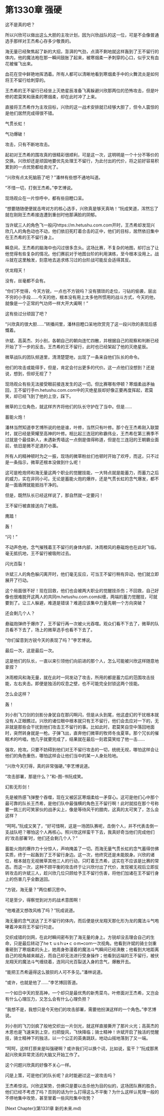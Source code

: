 # 第1330章 强硬

这不是真的吧？

所以兴欣可以做出这么大胆的主攻计划，因为兴欣战队的这一位，可是不会像普通选手那样对王杰希心存多少敬畏的。

海无量已经聚焦起了新的大招，澎湃的气劲，点滴不剩地就这样轰到了王不留行的体内，他的魔法袍在那一瞬间鼓胀了起来，被寒烟柔一矛刺穿的心口，似乎又有血花被催飞出来。

血花在空中鲜艳地挥洒着。所有人都可以清晰地看到寒烟柔手中的火舞流炎是如何将王不留行给刺穿的。

王杰希的王不留行已经坐上灭绝星辰准备飞离躲避兴欣那两位的恐怖攻击，但是叶修的君莫笑和唐柔的寒烟柔，却在此时冲了上来。

直接将王杰希作为主攻目标，兴欣的这一战术安排就已经够大胆了，但令人震惊的是他们居然完成得很不错。

气贯长虹！

气功爆破！

攻击，只有不断地攻击。

起初对王杰希的围攻真的很精彩很顺利，可是这一次，这明明是一个十分不等价的交换。兴欣却还是顽固地要优先处理王不留行，为此付出的代价，将之前好容易积累到的一点优势都给卖光了。

“兴欣有点太死脑筋了吧？”潘林有些想不通地叫道。

“不惜一切，打倒王杰希。”李艺博说。

现场观众在一片惊呼中，都有些目瞪口呆。

“想要随随便便就击垮对方的核心选手，兴欣真是够天真呐！”阮成笑道，浑然忘了就在刚刚王杰希接连遭到重创时他那满脸的阴郁。

当许斌三人的角色飞一般闪https://m.hetushu.com.com开时，王杰希却发现兴欣几人的角色动也不动，他们依旧死盯着合击的正中，他们的目标，居然依旧集中在王杰希的王不留行身上。

瞬息间，王杰希的脑海中也闪过很多念头。这场比赛，不复杂的地图，却打出了让他觉得有些复杂的情况。他们赛前对于地图台阶的利用演练，至今根本没用上。战斗就在这里触发，刻意地去追求练习过的台阶战可能反会适得其反。

伏龙翔天！

没有，丝毫都不会有。

“你们不觉得，今天方锐，一点也不方锐吗？没有猥琐的走位，刁钻的偷袭，层出不穷的小手段……今天的他，根本没有用上太多他所惯用的战斗方式，今天的他，就像是一个正常的气功师一样大开大阖啊！”

这有些过分顽固了吧？

“兴欣真的很大胆……”转播间里，潘林目瞪口呆地欣赏完了这一段兴欣的表现后感慨着。

许斌、高英杰、刘小别，各朝自己的朝向连忙四散，并根据自己的观察和判断已经开始了下一步的反击。王杰希的王不留行，此时也已经架起了他的灭绝星辰。

微草战队的团队频道里，清清楚楚地，出现了一条来自他们队长的命令。

他们的攻击或能得手，但是，肯定会付出更多的代价。这一点他们没想到？还是说，想到，但却无视了？

现场观众有些无法接受眼前接连发生的这一切。但比赛哪有停顿？寒烟柔战矛抽回，王不留行手m.hetushu.com.com中的灭绝星辰却好像正要再度挥起，君莫笑，却已经飞到了他的上空，踩下。

微草的三位角色，就这样齐齐将他们的队长守护在了当中。但是……

蓄能火炮！

潘林当然知道李艺博所说的他是谁，叶修，当然只有叶修。那个在王杰希刚入联盟时，就已经是荣耀至高神的叶修。相比起三连冠的称霸伟业，王杰希在第三赛季不过就是个最佳新人，未遇新秀墙这一点倒是值得称道，但是在三连冠的王朝霸业面前，依旧是微不足道的小事。

所有人的精神顿时为之一振，现场的微草粉丝们也顿时开始了欢呼，而这，只不过是一条指示，微草还根本没做到什么呢！

这可是枪炮师和海无量这两个职业的觉醒技能，一大特点就是能蓄力，而蓄力之后的威力，实在非同小可。无论是蓄能火炮的爆炸，还是气贯长虹的念气爆发，都不是一面盾牌就能抵挡干净的。

但是，既然队长已经这样说了，那自然就一定要闪！

王不留行被直接送向了地面。

鹰踏！

轰！

“闪！”

不动声色地，念气摧残着王不留行的身体内部，沐雨橙风的悬磁炮也在此时飞临，毫无抵抗地，王不留行被吸附过去。

闪光百裂！

许斌三人的角色躲闪离开时，他们毫无反应，可当王不留行稍有异动，他们就立即展开了行动。

这个局面很不好！现在回救，他们也会被两大职业的觉醒技杀伤；不回救，自己好像也很难脱开这两人的共同m.hetushu.com.com纠缠，两端的蓄力觉醒技，可就要到了。让三人躲避，难道是错误？难道应该集中力量先朝一个方向突破？

还会剩几个人？

悬磁炮弹终于爆炸了，王不留行再一次被火光吞噬。观众们看不下去了，微草的队员看不下去了，场上的微草选手也看不下去了。

“你们留意到方锐今天的表现了吗？”李艺博说。

最后一次，这是最后一次。

这是他们的队长，一直以来引领他们向前进的那个人，怎么可能被兴欣这样随意地拿捏？

沐雨橙风和海无量，就在此时一同发动了攻击，所用的都是蓄力后的范围攻击技能，左右夹击。即便是独活的叹息之壁，也不可能完全封锁这两个技能。

怎么会这样？

轰！

刘小别飞刀剑的剑影分身犹自在那闪啊闪，但是从头到尾，他这虚幻的干扰根本就没有人正眼瞧过。兴欣的诸位眼中根本就只有王不留行，他们会去应对一下的，无非就是那些会干扰到他们攻击王不留行的事。比如此时，君莫笑自空中落回地面时，突然转身就是一枪。子弹飞出，直奔他们微草的牧师冬虫夏草。那个冗长的催眠术的吟唱，他几乎就要完成了，结果就在最后一刻君莫笑给了他一击……

强攻，抢攻。只要不妨碍到他们对王不留行攻击的一切，统统无视，哪怕这样会让他们的角色重伤，哪怕这样会让他们当中的某一人身处险地。

“兴欣今天打得，真的非常强硬。”李艺博说道。

“攻击部署，那是什么？”和-图-书阮成笑。

幻影无形剑！

先是被热感飞弹整个吞噬，现在又被区区寒烟柔给一矛穿心。这可是他们心中那个最可靠的队长王杰希，是他们队中最强横的角色王不留行啊！此时就挂在那个号称要一挑三的可笑家伙的战矛尖上，像是等待风干的腊肉，这真的太可笑了，怎么会这样？

“呵呵。”阮成又笑了，“好可惜啊，这是一场团队赛呢，击倒个人，并不代表击倒一支战队吧？哪怕这个人再核心。照兴欣这样蛮干下去，我真好奇当他们完成他们的‘攻击部署’时，他们还会剩几个人？”

蓄能火炮的爆炸力十分惊人，声响掩盖了一切。而海无量气贯长虹的念气蓄得仿佛实质，终于一起轰到了王不留行身边。这一次，他终究还是未能脱身。兴欣的诸位，根本就在无视微草其他三人的行动，只盯着王杰希，这实在不应该是比赛的常态。而这一次，这种不顾平衡的攻击终于让兴欣付出了代价，发现被无视后立即反转攻击的许斌三人，趁兴欣几位只顾给予王不留行伤害，将他们加诸在王不留行身上的伤害几乎全数送回。

“方锐，海无量？”两位都沉思中。

可是至少，得察觉到对方的战术意图啊！

“他难道又想改风格了吗？”阮成说道。

海无量的念气送达了王不留行的体内，而后便是伏龙翔天那化形为龙的魔法斗气咆哮着冲来将王不留行叼走。

交织成错的剑网，在此时瞬间密布到了海无量的身上。方锐却没去理会自己的生命，只是最后转动了heｔｕsｈu•ｃｏm•coｍ一次视角。他看到许斌的骑士剑重重砸到了寒烟柔的头上，她周身弥漫着的魔法斗气瞬间已经涣散；他看到大地距离自己的视角越来越近，而自己却无法进行受身操作；他看到远端的王不留行，被伏龙翔天的魔法斗气缠绕着，连同闪光百裂送入身的念气，爆散开去。

“能把王杰希逼得这么狼狈的人可不多见。”潘林说道。

“或许，也就是他了……”李艺博回答道。

一个如日中天的至高神，一个却只是最优秀的新秀菜鸟，叶修面对王杰希，又岂会有什么心理压力，又怎么会有什么心理负担？

“我想不是，我想只是今天他们的攻击部署，需要他扮演这样的一个角色。”李艺博说。

刘小别的飞刀剑疯了般地交织出一片剑光，就这样直接撕开了那片火光；高英杰的木恩也是飞速来到上空，扫把旋风，飞快降临；骑士精神！许斌开启了独活的觉醒技，骑士精神下的独活，以一个公正的英勇跳跃，地动山摇地落到了又一端。

“呵呵，这样打原来是叫强硬啊？或许我们可以换个词，比如说，蛮干？”阮成那黑起兴欣来异常灵活的大脑又开始工作了。

这个问题兴欣真的好像不关心一样。

闪是上策，可是他们的队长呢？此时能避过这一波攻击吗？

王杰希惊诧。兴欣这架势，仿佛只是要以击杀他为目的似的，这场团队赛的胜负，他们已经不考虑了吗？否则的话为什么打得这么不平衡？为什么这样认死理一般的不停地集中攻势，甚至冒着一些风险集中攻势？



[Next Chapter](第1331章 新的未来.md)